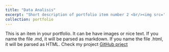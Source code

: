 ```yaml
---
title: "Data Analisis"
excerpt: "Short description of portfolio item number 2 <br/><img src='../images/dilbert.png'>"
collection: portfolio
---
```


This is an item in your portfolio. It can be have images or nice text. If you name the file .md, it will be parsed as markdown. If you name the file .html, it will be parsed as HTML. Check my project [GitHub prject](https://github.com/Carvas91/Carlos_Vasconez_portfolio/blob/main/Taxi_rides_analysis.ipynb)
